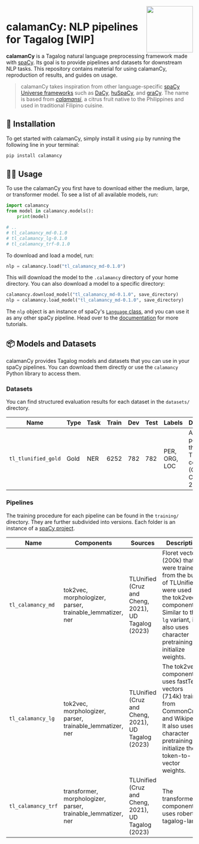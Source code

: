 <img src="https://raw.githubusercontent.com/ljvmiranda921/calamanCy/master/logo.png" width="125" height="125" align="right" />

# calamanCy: NLP pipelines for Tagalog [WIP]

**calamanCy** is a Tagalog natural language preprocessing framework made with
[spaCy](https://spacy.io). Its goal is to provide pipelines and datasets for
downstream NLP tasks. This repository contains material for using calamanCy,
reproduction of results, and guides on usage. 

> calamanCy takes inspiration from other language-specific [spaCy Universe frameworks](https://spacy.io/universe) such as 
> [DaCy](https://github.com/centre-for-humanities-computing/DaCy), [huSpaCy](https://github.com/huspacy/huspacy),
> and [graCy](https://github.com/jmyerston/graCy). The name is based from [*calamansi*](https://en.wikipedia.org/wiki/Calamansi),
> a citrus fruit native to the Philippines and used in traditional Filipino cuisine.

## 🔧 Installation

To get started with calamanCy, simply install it using `pip` by running the
following line in your terminal:

```sh
pip install calamancy
``` 

## 👩‍💻 Usage

To use the calamanCy you first have to download either the medium, large, or
transformer model. To see a list of all available models, run:

```python
import calamancy
from model in calamancy.models():
    print(model)

# ..
# tl_calamancy_md-0.1.0
# tl_calamancy_lg-0.1.0
# tl_calamancy_trf-0.1.0
```

To download and load a model, run:

```python
nlp = calamancy.load("tl_calamancy_md-0.1.0")
```

This will download the model to the `.calamancy` directory of your home
directory. You can also download a model to a specific directory:

```python
calamancy.download_model("tl_calamancy_md-0.1.0", save_directory)
nlp = calamancy.load_model("tl_calamancy_md-0.1.0", save_directory)
```

The `nlp` object is an instance of spaCy's [`Language`
class](https://spacy.io/api/language), and you can use it as any other spaCy
pipeline. Head over to the [documentation]() for more tutorials.

## 📦 Models and Datasets

calamanCy provides Tagalog models and datasets that you can use in your spaCy
pipelines. You can download them directly or use the `calamancy` Python library
to access them.

### Datasets

You can find structured evaluation results for each dataset in the `datasets/` directory.


| Name                | Type | Task | Train | Dev | Test | Labels        | Description                                                       |
|---------------------|------|------|-------|-----|------|---------------|-------------------------------------------------------------------|
| `tl_tlunified_gold` | Gold | NER  | 6252  | 782 | 782  | PER, ORG, LOC | Annotated portion of the TLUnified corpus (Cruz and Cheng, 2021). |

### Pipelines

The training procedure for each pipeline can be found in the `training/` directory. They are further
subdivided into versions. Each folder is an instance of a [spaCy project](https://spacy.io/usage/projects).


| Name               | Components                                                    | Sources                                             | Description                                                                                                                                                                                    |
|--------------------|---------------------------------------------------------------|-----------------------------------------------------|------------------------------------------------------------------------------------------------------------------------------------------------------------------------------------------------|
| `tl_calamancy_md`  | tok2vec, morphologizer, parser, trainable_lemmatizer, ner     | TLUnified (Cruz and Cheng, 2021), UD Tagalog (2023) | Floret vectors (200k) that were trained from the bulk of TLUnified were used for the tok2vec component. Similar to the `lg` variant, it also uses character pretraining to initialize weights. |
| `tl_calamancy_lg`  | tok2vec, morphologizer, parser, trainable_lemmatizer, ner     | TLUnified (Cruz and Cheng, 2021), UD Tagalog (2023) | The tok2vec component uses fastText vectors (714k) trained from CommonCrawl and Wikipedia. It also uses character pretraining to initialize the token-to-vector weights.                       |
| `tl_calamancy_trf` | transformer, morphologizer, parser, trainable_lemmatizer, ner | TLUnified (Cruz and Cheng, 2021), UD Tagalog (2023) | The transformer component uses roberta-tagalog-large.                                                                                                                                          |


